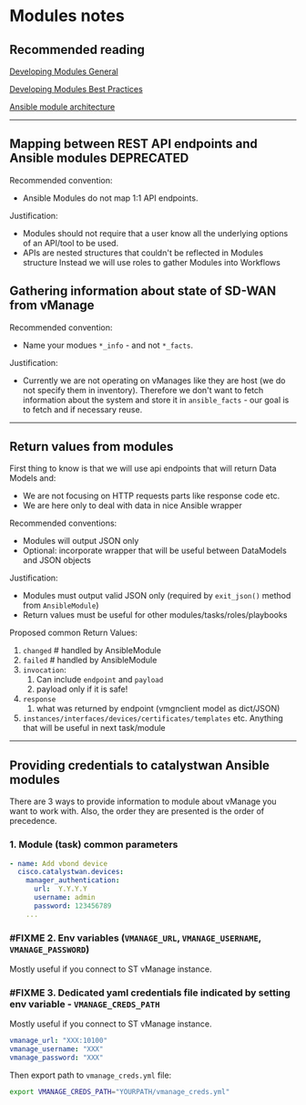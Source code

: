 # Modules notes

## Recommended reading

[Developing Modules General](https://docs.ansible.com/ansible/latest/dev_guide/developing_modules_general.html)

[Developing Modules Best Practices](https://docs.ansible.com/ansible/latest/dev_guide/developing_modules_best_practices.html)

[Ansible module architecture](https://docs.ansible.com/ansible/latest/dev_guide/developing_program_flow_modules.html)

---

## Mapping between REST API endpoints and Ansible modules DEPRECATED

Recommended convention:

* Ansible Modules do not map 1:1 API endpoints.

Justification:

* Modules should not require that a user know all the underlying options of an API/tool to be used.
* APIs are nested structures that couldn't be reflected in Modules structure
  Instead we will use roles to gather Modules into Workflows

## Gathering information about state of SD-WAN from vManage

Recommended convention:

* Name your modues `*_info` - and not `*_facts`.

Justification:

* Currently we are not operating on vManages like they are host (we do not specify them in inventory).
  Therefore we don't want to fetch information about the system and store it in `ansible_facts` - our goal
  is to fetch and if necessary reuse.

---

## Return values from modules

First thing to know is that we will use api endpoints that will return Data Models and:

* We are not focusing on HTTP requests parts like response code etc.
* We are here only to deal with data in nice Ansible wrapper

Recommended conventions:

* Modules will output JSON only
* Optional: incorporate wrapper that will be useful between DataModels and JSON objects

Justification:

* Modules must output valid JSON only (required by `exit_json()` method from `AnsibleModule`)
* Return values must be useful for other modules/tasks/roles/playbooks

Proposed common Return Values:

1. `changed`  # handled by AnsibleModule
2. `failed`  # handled by AnsibleModule
3. `invocation`:
    1. Can include `endpoint` and `payload`
    2. payload only if it is safe!
4. `response`
   1. what was returned by endpoint (vmgnclient model as dict/JSON)
5. `instances/interfaces/devices/certificates/templates` etc. Anything that will be useful in next task/module

---

## Providing credentials to catalystwan Ansible modules

There are 3 ways to provide information to module about vManage you want to work with.
Also, the order they are presented is the order of precedence.

### 1. Module (task) common parameters

```yml
- name: Add vbond device
  cisco.catalystwan.devices:
    manager_authentication:
      url:  Y.Y.Y.Y
      username: admin
      password: 123456789
    ...
```

### #FIXME 2. Env variables (`VMANAGE_URL`, `VMANAGE_USERNAME`, `VMANAGE_PASSWORD`)

Mostly useful if you connect to ST vManage instance.

### #FIXME 3. Dedicated yaml credentials file indicated by setting env variable - `VMANAGE_CREDS_PATH`

Mostly useful if you connect to ST vManage instance.

```yml
vmanage_url: "XXX:10100"
vmanage_username: "XXX"
vmanage_password: "XXX"
```

Then export path to `vmanage_creds.yml` file:

```bash
export VMANAGE_CREDS_PATH="YOURPATH/vmanage_creds.yml"
```
